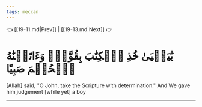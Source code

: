 ```yaml
---
tags: meccan
---
```


👈 [[19-11.md|Prev]] | [[19-13.md|Next]] 👉

# يَٰيَحۡيَىٰ خُذِ ٱلۡكِتَٰبَ بِقُوَّةٖۖ وَءَاتَيۡنَٰهُ ٱلۡحُكۡمَ صَبِيّٗا

[Allah] said, "O John, take the Scripture with determination." And We gave him judgement [while yet] a boy

---

